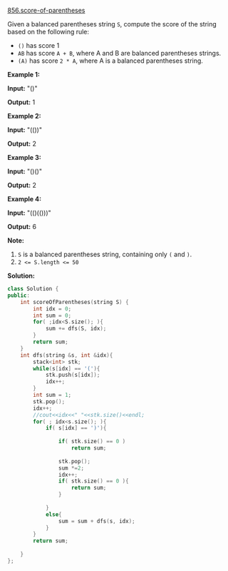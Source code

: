 [856.score-of-parentheses](https://leetcode.com/problems/score-of-parentheses/)  

Given a balanced parentheses string `S`, compute the score of the string based on the following rule:

*   `()` has score 1
*   `AB` has score `A + B`, where A and B are balanced parentheses strings.
*   `(A)` has score `2 * A`, where A is a balanced parentheses string.

**Example 1:**

  
**Input:** "()"
  
**Output:** 1
  

**Example 2:**

  
**Input:** "(())"
  
**Output:** 2
  

**Example 3:**

  
**Input:** "()()"
  
**Output:** 2
  

**Example 4:**

  
**Input:** "(()(()))"
  
**Output:** 6
  

**Note:**

1.  `S` is a balanced parentheses string, containing only `(` and `)`.
2.  `2 <= S.length <= 50`  



**Solution:**  

```cpp
class Solution {
public:
    int scoreOfParentheses(string S) {
        int idx = 0;
        int sum = 0;
        for( ;idx<S.size(); ){
            sum += dfs(S, idx);
        }
        return sum;
    }
    int dfs(string &s, int &idx){
        stack<int> stk;
        while(s[idx] == '('){
            stk.push(s[idx]);
            idx++;
        }
        int sum = 1;
        stk.pop();
        idx++;
        //cout<<idx<<" "<<stk.size()<<endl;
        for( ; idx<s.size(); ){
            if( s[idx] == ')'){
                
                if( stk.size() == 0 )
                    return sum;
                
                stk.pop();
                sum *=2;
                idx++;
                if( stk.size() == 0 ){
                    return sum;
                }
                
            }
            else{
                sum = sum + dfs(s, idx);
            }
        }
        return sum;
        
    }
};
```
      
